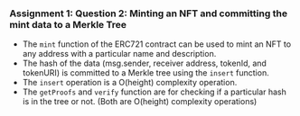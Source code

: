 ### Assignment 1: Question 2: Minting an NFT and committing the mint data to a Merkle Tree

- The `mint` function of the ERC721 contract can be used to mint an NFT to any address with a particular name and description. 
- The hash of the data (msg.sender, receiver address, tokenId, and tokenURI) is committed to a Merkle tree using the `insert` function. 
- The `insert` operation is a O(height) complexity operation.
- The `getProofs` and `verify` function are for checking if a particular hash is in the tree or not. (Both are O(height) complexity operations) 
